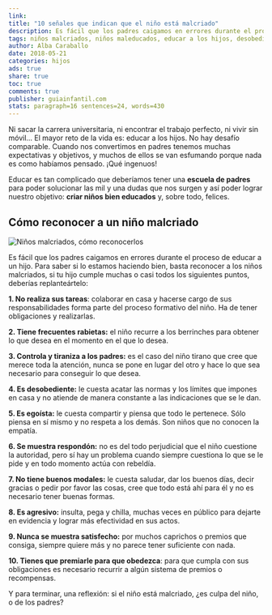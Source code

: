 ```yaml
---
link: 
title: "10 señales que indican que el niño está malcriado"
description: Es fácil que los padres caigamos en errores durante el proceso de educar a un hijo. Para saber si lo estamos haciendo bien, basta reconocer a los niños malcriados, si tu hijo cumple muchas o casi todas de los siguientes puntos, deberías replanteártelo.
tags: niños malcriados, niños maleducados, educar a los hijos, desobedientes, rabietas, respondones
author: Alba Caraballo
date: 2018-05-21
categories: hijos
ads: true
share: true
toc: true
comments: true
publisher: guiainfantil.com
stats: paragraph=16 sentences=24, words=430
---
```

Ni sacar la carrera universitaria, ni encontrar el trabajo perfecto, ni vivir sin móvil... El mayor reto de la vida es: educar a los hijos. No hay desafío comparable. Cuando nos convertimos en padres tenemos muchas expectativas y objetivos, y muchos de ellos se van esfumando porque nada es como habíamos pensado. ¡Qué ingenuos!

Educar es tan complicado que deberíamos tener una **escuela de padres** para poder solucionar las mil y una dudas que nos surgen y así poder lograr nuestro objetivo: **criar niños bien educados** y, sobre todo, felices.

## Cómo reconocer a un niño malcriado

![](http://familiasana.info/images/hijos/ninomalcriado-p.jpg "Niños malcriados, cómo reconocerlos")

Es fácil que los padres caigamos en errores durante el proceso de educar a un hijo. Para saber si lo estamos haciendo bien, basta reconocer a los niños malcriados, si tu hijo cumple muchas o casi todos los siguientes puntos, deberías replanteártelo:

**1. No realiza sus tareas**: colaborar en casa y hacerse cargo de sus responsabilidades forma parte del proceso formativo del niño. Ha de tener obligaciones y realizarlas.

**2. Tiene frecuentes rabietas:** el niño recurre a los berrinches para obtener lo que desea en el momento en el que lo desea.

**3. Controla y tiraniza a los padres:** es el caso del niño tirano que cree que merece toda la atención, nunca se pone en lugar del otro y hace lo que sea necesario para conseguir lo que desea.

**4. Es desobediente:** le cuesta acatar las normas y los límites que impones en casa y no atiende de manera constante a las indicaciones que se le dan.

**5. Es egoísta:** le cuesta compartir y piensa que todo le pertenece. Sólo piensa en sí mismo y no respeta a los demás. Son niños que no conocen la empatía.

**6. Se muestra respondón:** no es del todo perjudicial que el niño cuestione la autoridad, pero sí hay un problema cuando siempre cuestiona lo que se le pide y en todo momento actúa con rebeldía.

**7. No tiene buenos modales:** le cuesta saludar, dar los buenos días, decir gracias o pedir por favor las cosas, cree que todo está ahí para él y no es necesario tener buenas formas.

**8. Es agresivo:** insulta, pega y chilla, muchas veces en público para dejarte en evidencia y lograr más efectividad en sus actos.

**9. Nunca se muestra satisfecho:** por muchos caprichos o premios que consiga, siempre quiere más y no parece tener suficiente con nada.

**10. Tienes que premiarle para que obedezca**: para que cumpla con sus obligaciones es necesario recurrir a algún sistema de premios o recompensas.

Y para terminar, una reflexión: si el niño está malcriado, ¿es culpa del niño, o de los padres?
